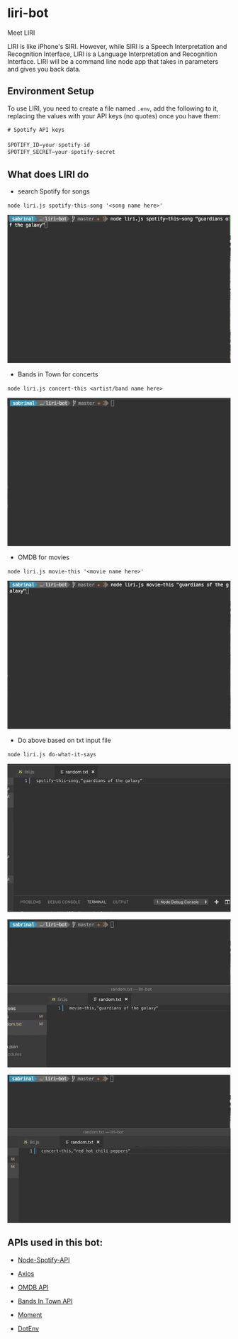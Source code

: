 # liri-bot
Meet LIRI

LIRI is like iPhone's SIRI. However, while SIRI is a Speech Interpretation and Recognition Interface, LIRI is a Language Interpretation and Recognition Interface. LIRI will be a command line node app that takes in parameters and gives you back data.


## Environment Setup

To use LIRI, you need to create a file named `.env`, add the following to it, replacing the values with your API keys (no quotes) once you have them:

```js
# Spotify API keys

SPOTIFY_ID=your-spotify-id
SPOTIFY_SECRET=your-spotify-secret
```

## What does LIRI do

- search Spotify for songs

`node liri.js spotify-this-song '<song name here>'`

![spotify search](readmeGif/spotify.gif)

- Bands in Town for concerts

`node liri.js concert-this <artist/band name here>`

![concert search](readmeGif/concert.gif)

- OMDB for movies

`node liri.js movie-this '<movie name here>'`

![movie search](readmeGif/movie.gif)

- Do above based on txt input file

`node liri.js do-what-it-says`


![do-what-it-says spotify search](readmeGif/random-spotify.gif)

![do-what-it-says movie search](readmeGif/random-movie.gif)

![do-what-it-says concert search](readmeGif/random-concert.gif)


## APIs used in this bot:

   * [Node-Spotify-API](https://www.npmjs.com/package/node-spotify-api)

   * [Axios](https://www.npmjs.com/package/axios)
   
   * [OMDB API](http://www.omdbapi.com) 
   
   * [Bands In Town API](http://www.artists.bandsintown.com/bandsintown-api)

   * [Moment](https://www.npmjs.com/package/moment)

   * [DotEnv](https://www.npmjs.com/package/dotenv)

